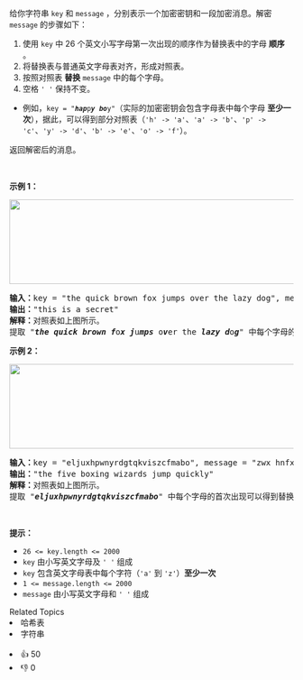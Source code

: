 <p>给你字符串 <code>key</code> 和 <code>message</code> ，分别表示一个加密密钥和一段加密消息。解密 <code>message</code> 的步骤如下：</p>

<ol> 
 <li>使用 <code>key</code> 中 26 个英文小写字母第一次出现的顺序作为替换表中的字母 <strong>顺序</strong> 。</li> 
 <li>将替换表与普通英文字母表对齐，形成对照表。</li> 
 <li>按照对照表 <strong>替换</strong> <code>message</code> 中的每个字母。</li> 
 <li>空格 <code>' '</code> 保持不变。</li> 
</ol>

<ul> 
 <li>例如，<code>key = "<em><strong>hap</strong></em>p<em><strong>y</strong></em> <em><strong>bo</strong></em>y"</code>（实际的加密密钥会包含字母表中每个字母 <strong>至少一次</strong>），据此，可以得到部分对照表（<code>'h' -&gt; 'a'</code>、<code>'a' -&gt; 'b'</code>、<code>'p' -&gt; 'c'</code>、<code>'y' -&gt; 'd'</code>、<code>'b' -&gt; 'e'</code>、<code>'o' -&gt; 'f'</code>）。</li> 
</ul>

<p>返回解密后的消息。</p>

<p>&nbsp;</p>

<p><strong>示例 1：</strong></p>

<p><img alt="" src="https://assets.leetcode.com/uploads/2022/05/08/ex1new4.jpg" style="width: 752px; height: 150px;" /></p>

<pre>
<strong>输入：</strong>key = "the quick brown fox jumps over the lazy dog", message = "vkbs bs t suepuv"
<strong>输出：</strong>"this is a secret"
<strong>解释：</strong>对照表如上图所示。
提取 "<em><strong>the</strong></em> <em><strong>quick</strong></em> <em><strong>brown</strong></em> <em><strong>f</strong></em>o<em><strong>x</strong></em> <em><strong>j</strong></em>u<em><strong>mps</strong></em> o<em><strong>v</strong></em>er the <em><strong>lazy</strong></em> <em><strong>d</strong></em>o<em><strong>g</strong></em>" 中每个字母的首次出现可以得到替换表。
</pre>

<p><strong>示例 2：</strong></p>

<p><img alt="" src="https://assets.leetcode.com/uploads/2022/05/08/ex2new.jpg" style="width: 754px; height: 150px;" /></p>

<pre>
<strong>输入：</strong>key = "eljuxhpwnyrdgtqkviszcfmabo", message = "zwx hnfx lqantp mnoeius ycgk vcnjrdb"
<strong>输出：</strong>"the five boxing wizards jump quickly"
<strong>解释：</strong>对照表如上图所示。
提取 "<em><strong>eljuxhpwnyrdgtqkviszcfmabo</strong></em>" 中每个字母的首次出现可以得到替换表。
</pre>

<p>&nbsp;</p>

<p><strong>提示：</strong></p>

<ul> 
 <li><code>26 &lt;= key.length &lt;= 2000</code></li> 
 <li><code>key</code> 由小写英文字母及 <code>' '</code> 组成</li> 
 <li><code>key</code> 包含英文字母表中每个字符（<code>'a'</code> 到 <code>'z'</code>）<strong>至少一次</strong></li> 
 <li><code>1 &lt;= message.length &lt;= 2000</code></li> 
 <li><code>message</code> 由小写英文字母和 <code>' '</code> 组成</li> 
</ul>

<div><div>Related Topics</div><div><li>哈希表</li><li>字符串</li></div></div><br><div><li>👍 50</li><li>👎 0</li></div>